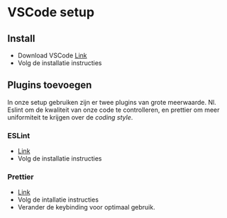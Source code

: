 # VSCode setup

## Install

*   Download VSCode [Link](https://code.visualstudio.com/)
*   Volg de installatie instructies

## Plugins toevoegen

In onze setup gebruiken zijn er twee plugins van grote meerwaarde. Nl. Eslint
om de kwaliteit van onze code te controlleren, en prettier om meer uniformiteit
te krijgen over de _coding style_.

### ESLint

*   [Link](https://marketplace.visualstudio.com/items?itemName=dbaeumer.vscode-eslint)
*   Volg de installatie instructies

### Prettier

*   [Link](https://marketplace.visualstudio.com/items?itemName=esbenp.prettier-vscode)
*   Volg de intallatie instructies
*   Verander de keybinding voor optimaal gebruik.
